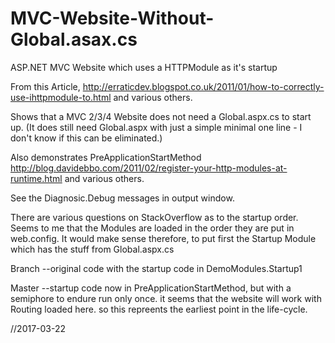 # MVC-Website-Without-Global.asax.cs
ASP.NET MVC Website which uses a HTTPModule as it's startup

From this Article,
http://erraticdev.blogspot.co.uk/2011/01/how-to-correctly-use-ihttpmodule-to.html
and various others.

Shows that a MVC 2/3/4 Website does not need a Global.aspx.cs to start up.
(It does still need Global.aspx with just a simple minimal one line - I don't know if this can be eliminated.)

Also demonstrates PreApplicationStartMethod
http://blog.davidebbo.com/2011/02/register-your-http-modules-at-runtime.html
and various others.

See the Diagnosic.Debug messages in output window.

There are various questions on StackOverflow as to the startup order.
Seems to me that the Modules are loaded in the order they are put in web.config.
It would make sense therefore, to put first the Startup Module which has the stuff from Global.aspx.cs

Branch
--original code with the startup code in DemoModules.Startup1

Master
--startup code now in PreApplicationStartMethod, but with a semiphore to endure run only once.
  it seems that the website will work with Routing loaded here.
  so this repreents the earliest point in the life-cycle.
  

//2017-03-22
